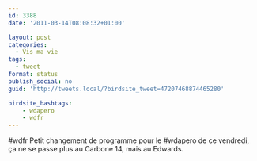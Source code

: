 ```yaml
---
id: 3388
date: '2011-03-14T08:08:32+01:00'

layout: post
categories:
  - Vis ma vie
tags:
  - tweet
format: status
publish_social: no
guid: 'http://tweets.local/?birdsite_tweet=47207468874465280'

birdsite_hashtags:
    - wdapero
    - wdfr
---
```


\#wdfr Petit changement de programme pour le #wdapero de ce vendredi, ça ne se passe plus au Carbone 14, mais au Edwards.